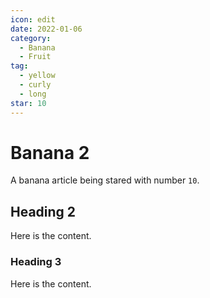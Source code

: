 ```yaml
---
icon: edit
date: 2022-01-06
category:
  - Banana
  - Fruit
tag:
  - yellow
  - curly
  - long
star: 10
---
```


# Banana 2

A banana article being stared with number `10`.

<!-- more -->

## Heading 2

Here is the content.

### Heading 3

Here is the content.

